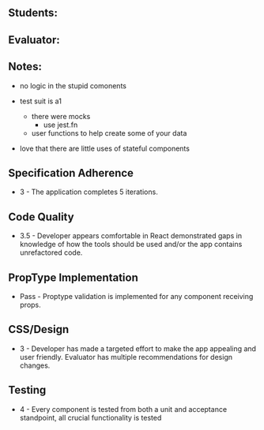 ## Students:
## Evaluator:
## Notes:

- no logic in the stupid comonents
- test suit is a1
  - there were mocks
      - use jest.fn
  - user functions to help create some of your data

- love that there are little uses of stateful components

## Specification Adherence

- 3 - The application completes 5 iterations.

## Code Quality

- 3.5 - Developer appears comfortable in React demonstrated gaps in knowledge of how the tools should be used and/or the app contains unrefactored code.

## PropType Implementation

- Pass - Proptype validation is implemented for any component receiving props.

## CSS/Design

- 3 - Developer has made a targeted effort to make the app appealing and user friendly. Evaluator has multiple recommendations for design changes.

## Testing

- 4 - Every component is tested from both a unit and acceptance standpoint, all crucial functionality is tested
